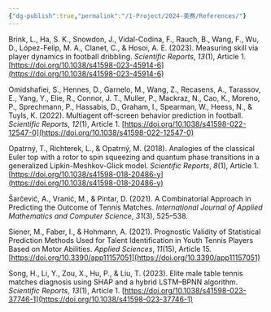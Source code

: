 ```yaml
---
{"dg-publish":true,"permalink":"/1-Project/2024-美赛/References/"}
---
```


Brink, L., Ha, S. K., Snowdon, J., Vidal-Codina, F., Rauch, B., Wang, F., Wu, D., López-Felip, M. A., Clanet, C., & Hosoi, A. E. (2023). Measuring skill via player dynamics in football dribbling. _Scientific Reports_, _13_(1), Article 1. [https://doi.org/10.1038/s41598-023-45914-6](https://doi.org/10.1038/s41598-023-45914-6)

Omidshafiei, S., Hennes, D., Garnelo, M., Wang, Z., Recasens, A., Tarassov, E., Yang, Y., Elie, R., Connor, J. T., Muller, P., Mackraz, N., Cao, K., Moreno, P., Sprechmann, P., Hassabis, D., Graham, I., Spearman, W., Heess, N., & Tuyls, K. (2022). Multiagent off-screen behavior prediction in football. _Scientific Reports_, _12_(1), Article 1. [https://doi.org/10.1038/s41598-022-12547-0](https://doi.org/10.1038/s41598-022-12547-0)

Opatrný, T., Richterek, L., & Opatrný, M. (2018). Analogies of the classical Euler top with a rotor to spin squeezing and quantum phase transitions in a generalized Lipkin-Meshkov-Glick model. _Scientific Reports_, _8_(1), Article 1. [https://doi.org/10.1038/s41598-018-20486-y](https://doi.org/10.1038/s41598-018-20486-y)

Šarčević, A., Vranić, M., & Pintar, D. (2021). A Combinatorial Approach in Predicting the Outcome of Tennis Matches. _International Journal of Applied Mathematics and Computer Science_, _31_(3), 525–538.

Siener, M., Faber, I., & Hohmann, A. (2021). Prognostic Validity of Statistical Prediction Methods Used for Talent Identification in Youth Tennis Players Based on Motor Abilities. _Applied Sciences_, _11_(15), Article 15. [https://doi.org/10.3390/app11157051](https://doi.org/10.3390/app11157051)

Song, H., Li, Y., Zou, X., Hu, P., & Liu, T. (2023). Elite male table tennis matches diagnosis using SHAP and a hybrid LSTM–BPNN algorithm. _Scientific Reports_, _13_(1), Article 1. [https://doi.org/10.1038/s41598-023-37746-1](https://doi.org/10.1038/s41598-023-37746-1)